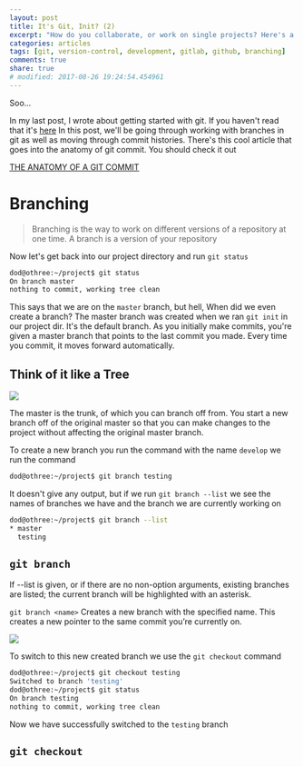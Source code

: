 ```yaml
---
layout: post
title: It's Git, Init? (2)
excerpt: "How do you collaborate, or work on single projects? Here's a guide to working efficiently with git"
categories: articles
tags: [git, version-control, development, gitlab, github, branching]
comments: true
share: true
# modified: 2017-08-26 19:24:54.454961
---
```


Soo...

In my last post, I wrote about getting started with git. If you haven't read that it's [here]() 
In this post, we'll be going through working with branches in git as well as moving through commit histories.
There's this cool article that goes into the anatomy of git commit. You should check it out 

[THE ANATOMY OF A GIT COMMIT](https://blog.thoughtram.io/git/2014/11/18/the-anatomy-of-a-git-commit.html)

# Branching
>Branching is the way to work on different versions of a repository at one time.
A branch is a version of your repository

Now let's get back into our project directory and run `git status`

```bash
dod@othree:~/project$ git status
On branch master
nothing to commit, working tree clean
```
This says that we are on the `master` branch, but hell, When did we even create a branch?
The master branch was created when we ran `git init` in our project dir. It's the default branch.
As you initially make commits, you're given a master branch that points to the last commit you made. Every time you commit, it moves forward automatically.

<!-- HEAD is like a pointer that points to the current branch. When you checkout a different branch, HEAD changes to point to the new one -->

## Think of it like a Tree

<img src="http://static.tvtropes.org/pmwiki/pub/images/snoopy_laughing_at_his_joke.jpg">

The master is the trunk, of which you can branch off from. You start a new branch off of the original master so that you can make changes to the project without affecting the original master branch.

To create a new branch you run the command with the name `develop` we run the command

```bash
dod@othree:~/project$ git branch testing
```
It doesn't give any output, but if we run `git branch --list` we see the names of branches we have and the branch we are currently working on

```bash
dod@othree:~/project$ git branch --list
* master
  testing
```

## `git branch`
If --list is given, or if there are no non-option arguments, existing branches are listed; the current branch will be highlighted with an asterisk.

`git branch <name>` Creates a new branch with the specified name. 
This creates a new pointer to the same commit you’re currently on.

<img src="https://git-scm.com/book/en/v2/images/two-branches.png">

To switch to this new created branch we use the `git checkout` command
```bash
dod@othree:~/project$ git checkout testing
Switched to branch 'testing'
dod@othree:~/project$ git status
On branch testing
nothing to commit, working tree clean
```
Now we have successfully switched to the `testing` branch 

## `git checkout`
